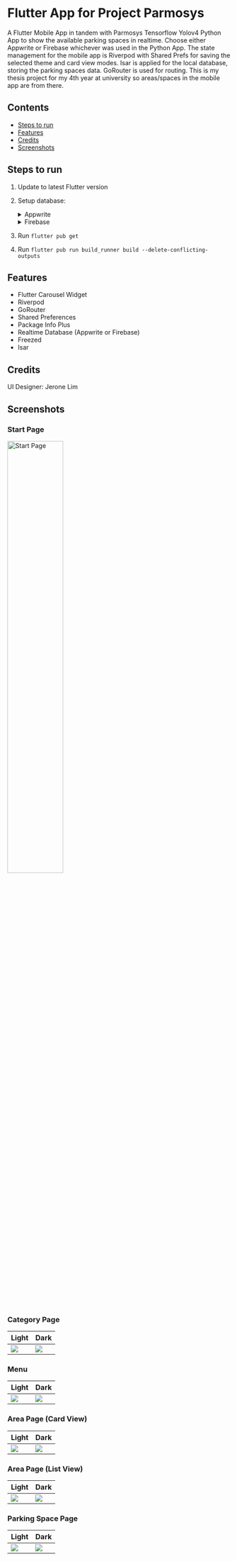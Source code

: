 # Flutter App for Project Parmosys

A Flutter Mobile App in tandem with Parmosys Tensorflow Yolov4 Python App to show the available parking spaces in realtime. 
Choose either Appwrite or Firebase whichever was used in the Python App. 
The state management for the mobile app is Riverpod with Shared Prefs for saving the selected theme and card view modes.
Isar is applied for the local database, storing the parking spaces data. 
GoRouter is used for routing. 
This is my thesis project for my 4th year at university so areas/spaces in the mobile app are from there.

## Contents
- [Steps to run](#steps-to-run)
- [Features](#features)
- [Credits](#credits)
- [Screenshots](#screenshots)

## Steps to run
1. Update to latest Flutter version
2. Setup database:
   <details>
   <summary>Appwrite</summary>
    
     1. Copy your Appwrite's Project ID and replace `projectId` in `lib/utils/env.dart`
     2. Set `database` in `lib/utils/env.dart` to `appwrite`

   </details>

   <details>
   <summary>Firebase</summary>
   
     1. Add Android to your Firebase project with package name `com.example.parmosys_flutter`
     2. Download the `google-services.json` and replace in `android/app/{google-services.json}`
     3. Set `database` in `lib/utils/env.dart` to `firebase`
   
   </details>
3. Run `flutter pub get`
4. Run `flutter pub run build_runner build --delete-conflicting-outputs`

## Features
- Flutter Carousel Widget
- Riverpod
- GoRouter
- Shared Preferences
- Package Info Plus
- Realtime Database (Appwrite or Firebase)
- Freezed
- Isar

## Credits
UI Designer: Jerone Lim

## Screenshots

### Start Page
<img src="/reference/screenshot/start_page.png" style="width:50%; height:auto" alt="Start Page">

### Category Page
| Light                                              | Dark                                              |
|----------------------------------------------------|---------------------------------------------------|
| ![](/reference/screenshot/category_page_light.png) | ![](/reference/screenshot/category_page_dark.png) |

### Menu
| Light                                     | Dark                                     |
|-------------------------------------------|------------------------------------------|
| ![](/reference/screenshot/menu_light.png) | ![](/reference/screenshot/menu_dark.png) |

### Area Page (Card View)
| Light                                                    | Dark                                                    |
|----------------------------------------------------------|---------------------------------------------------------|
| ![](/reference/screenshot/area_page_card_view_light.png) | ![](/reference/screenshot/area_page_card_view_dark.png) |

### Area Page (List View)
| Light                                                    | Dark                                                    |
|----------------------------------------------------------|---------------------------------------------------------|
| ![](/reference/screenshot/area_page_list_view_light.png) | ![](/reference/screenshot/area_page_list_view_dark.png) |

### Parking Space Page
| Light                                                   | Dark                                                   |
|---------------------------------------------------------|--------------------------------------------------------|
| ![](/reference/screenshot/parking_space_page_light.png) | ![](/reference/screenshot/parking_space_page_dark.png) |
